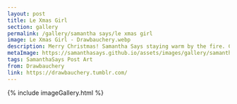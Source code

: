 ```yaml
---
layout: post
title: Le Xmas Girl
section: gallery
permalink: /gallery/samantha says/le xmas girl
image: Le Xmas Girl - Drawbauchery.webp
description: Merry Christmas! Samantha Says staying warm by the fire. Commissioned from Drawbauchery.
metaImage: https://samanthasays.github.io/assets/images/gallery/samantha says/Le Xmas Girl - Drawbauchery.webp
tags: SamanthaSays Post Art
from: Drawbauchery
link: https://drawbauchery.tumblr.com/
---
```

{% include imageGallery.html %}